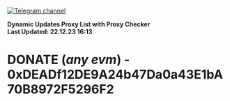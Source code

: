 [![Telegram channel](https://img.shields.io/endpoint?url=https://runkit.io/damiankrawczyk/telegram-badge/branches/master?url=https://t.me/n4z4v0d)](https://t.me/n4z4v0d) 

**Dynamic Updates Proxy List with Proxy Checker**  
**Last Updated: 22.12.23 16:13**

# DONATE (_any evm_) - 0xDEADf12DE9A24b47Da0a43E1bA70B8972F5296F2
